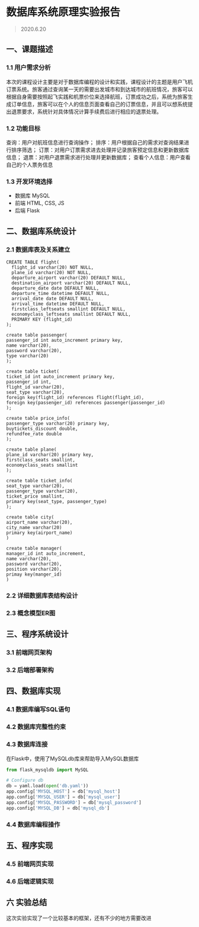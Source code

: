 # 数据库系统原理实验报告
> 2020.6.20
## 一、课题描述
### 1.1 用户需求分析
  本次的课程设计主要是对于数据库编程的设计和实践，课程设计的主题是用户飞机订票系统。旅客通过查询某一天的需要出发城市和到达城市的航班情况，旅客可以根据自身需要按照起飞实践和机票价位来选择航班，订票成功之后，系统为旅客生成订单信息，旅客可以在个人的信息页面查看自己的订票信息，并且可以想系统提出退票要求，系统针对具体情况计算手续费后进行相应的退票处理。

### 1.2 功能目标
查询：用户对航班信息进行查询操作；
排序：用户根据自己的需求对查询结果进行排序筛选；
订票：对用户订票需求进去处理并记录旅客预定信息和更新数据库信息；
退票：对用户退票需求进行处理并更新数据库；
查看个人信息：用户查看自己的个人票务信息

### 1.3 开发环境选择
- 数据库 MySQL
- 前端 HTML, CSS, JS
- 后端 Flask
## 二、数据库系统设计
### 2.1 数据库表及关系建立

```mysql
CREATE TABLE flight(
  flight_id varchar(20) NOT NULL,
  plane_id varchar(20) NOT NULL,
  departure_airport varchar(20) DEFAULT NULL,
  destination_airport varchar(20) DEFAULT NULL,
  departure_date date DEFAULT NULL,
  departure_time datetime DEFAULT NULL,
  arrival_date date DEFAULT NULL,
  arrival_time datetime DEFAULT NULL,
  firstclass_leftseats smallint DEFAULT NULL,
  economyclass_leftseats smallint DEFAULT NULL,
  PRIMARY KEY (flight_id)
);

create table passenger(
passenger_id int auto_increment primary key,
name varchar(20),
password varchar(20),
type varchar(20)
);

create table ticket(
ticket_id int auto_increment primary key,
passenger_id int,
flight_id varchar(20),
seat_type varchar(20),
foreign key(flight_id) references flight(flight_id),
foreign key(passenger_id) references passenger(passenger_id)
);

create table price_info(
passenger_type varchar(20) primary key,
buytickets_discount double,
refundfee_rate double
);

create table plane(
plane_id varchar(20) primary key,
firstclass_seats smallint,
economyclass_seats smallint
);

create table ticket_info(
seat_type varchar(20),
passenger_type varchar(20),
ticket_price smallint,
primary key(seat_type, passenger_type)
);

create table city(
airport_name varchar(20),
city_name varchar(20)
primary key(airport_name)
)

create table manager(
manager_id int auto_increment,
name varchar(20),
password varchar(20),
position varchar(20),
primay key(manger_id)
)
```

### 2.2 详细数据库表结构设计



### 2.3 概念模型ER图




## 三、程序系统设计
### 3.1 前端网页架构
### 3.2 后端部署架构
## 四、数据库实现
### 4.1 数据库编写SQL语句
### 4.2 数据库完整性约束
### 4.3 数据库连接

在Flask中，使用了MySQLdb库来帮助导入MySQL数据库

```python
from flask_mysqldb import MySQL

# Configure db
db = yaml.load(open('db.yaml'))
app.config['MYSQL_HOST'] = db['mysql_host']
app.config['MYSQL_USER'] = db['mysql_user']
app.config['MYSQL_PASSWORD'] = db['mysql_password']
app.config['MYSQL_DB'] = db['mysql_db']
```

### 4.4 数据库编程操作
## 五、程序实现
### 4.5 前端网页实现
### 4.6 后端逻辑实现
## 六 实验总结

这次实验实现了一个比较基本的框架，还有不少的地方需要改进
